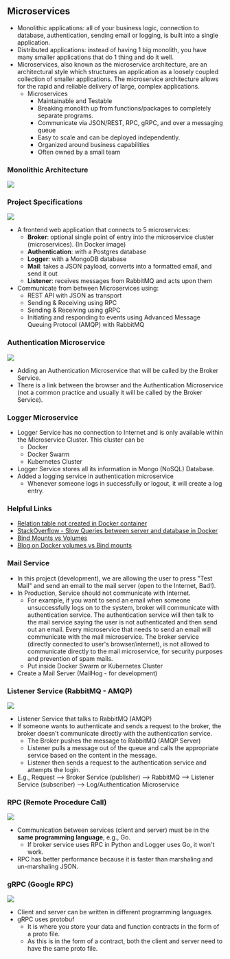 ## Microservices

- Monolithic applications: all of your business logic, connection to database, authentication, sending email or logging, is built into a single application.
- Distributed applications: instead of having 1 big monolith, you have many smaller applications that do 1 thing and do it well.
- Microservices, also known as the microservice architecture, are an architectural style which structures an application as a loosely coupled collection of smaller applications. The microservice architecture allows for the rapid and reliable delivery of large, complex applications.
  - Microservices
    - Maintainable and Testable
    - Breaking monolith up from functions/packages to completely separate programs.
    - Communicate via JSON/REST, RPC, gRPC, and over a messaging queue
    - Easy to scale and can be deployed independently.
    - Organized around business capabilities
    - Often owned by a small team

### Monolithic Architecture

<img src="./diagrams/monolithic-project.png" />

### Project Specifications

<img src="./diagrams/microservice-project.png" />

- A frontend web application that connects to 5 microservices:
  - **Broker**: optional single point of entry into the microservice cluster (microservices). (In Docker image)
  - **Authentication**: with a Postgres database
  - **Logger**: with a MongoDB database
  - **Mail**: takes a JSON payload, converts into a formatted email, and send it out
  - **Listener**: receives messages from RabbitMQ and acts upon them
- Communicate from between Microservices using:
  - REST API with JSON as transport
  - Sending & Receiving using RPC
  - Sending & Receiving using gRPC
  - Initiating and responding to events using Advanced Message Queuing Protocol (AMQP) with RabbitMQ

### Authentication Microservice

<img src="./diagrams/authentication-microservice.png" />

- Adding an Authentication Microservice that will be called by the Broker Service.
- There is a link between the browser and the Authentication Microservice (not a common practice and usually it will be called by the Broker Service).

### Logger Microservice

- Logger Service has no connection to Internet and is only available within the Microservice Cluster. This cluster can be
  - Docker
  - Docker Swarm
  - Kubernetes Cluster
- Logger Service stores all its information in Mongo (NoSQL) Database.
- Added a logging service in authentication microservice
  - Whenever someone logs in successfully or logout, it will create a log entry.

### Helpful Links

- [Relation table not created in Docker container](https://rajyavardhan.medium.com/when-you-get-relation-does-not-exist-in-postgres-7ffb0c3c674b)
- [StackOverflow - Slow Queries between server and database in Docker](https://stackoverflow.com/questions/65875996/very-slow-queries-between-server-and-database-in-docker)
- [Bind Mounts vs Volumes](https://docs.docker.com/storage/volumes/)
- [Blog on Docker volumes vs Bind mounts](https://blog.logrocket.com/docker-volumes-vs-bind-mounts/)

### Mail Service

- In this project (development), we are allowing the user to press "Test Mail" and send an email to the mail server (open to the Internet, Bad!).
- In Production, Service should not communicate with Internet.
  - For example, if you want to send an email when someone unsuccessfully logs on to the system, broker will communicate with authentication service. The authentication service will then talk to the mail service saying the user is not authenticated and then send out an email. Every microservice that needs to send an email will communicate with the mail microservice. The broker service (directly connected to user's browser/internet), is not allowed to communicate directly to the mail microservice, for security purposes and prevention of spam mails.
  - Put inside Docker Swarm or Kubernetes Cluster
- Create a Mail Server (MailHog - for development)

### Listener Service (RabbitMQ - AMQP)

<img src="./diagrams/listener-service.png" />

- Listener Service that talks to RabbitMQ (AMQP)
- If someone wants to authenticate and sends a request to the broker, the broker doesn't communicate directly with the authentication service.
  - The Broker pushes the message to RabbitMQ (AMQP Server)
  - Listener pulls a message out of the queue and calls the appropriate service based on the content in the message.
  - Listener then sends a request to the authentication service and attempts the login.
- E.g., Request --> Broker Service (publisher) --> RabbitMQ --> Listener Service (subscriber) --> Log/Authentication Microservice

### RPC (Remote Procedure Call)

<img src="./diagrams/rpc-communication.png" />

- Communication between services (client and server) must be in the **same programming language**, e.g., Go.
  - If broker service uses RPC in Python and Logger uses Go, it won't work.
- RPC has better performance because it is faster than marshaling and un-marshaling JSON.

### gRPC (Google RPC)

<img src="./diagrams/grpc-communication.png" />

- Client and server can be written in different programming languages.
- gRPC uses protobuf
  - It is where you store your data and function contracts in the form of a proto file.
  - As this is in the form of a contract, both the client and server need to have the same proto file.